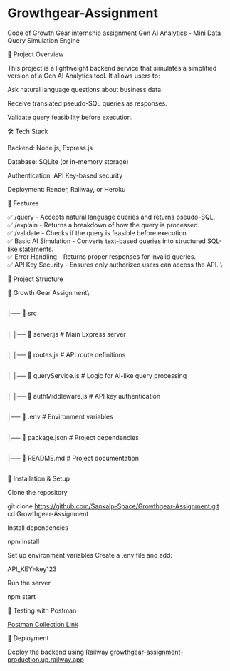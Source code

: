 # Growthgear-Assignment
Code of Growth Gear internship assignment 
Gen AI Analytics - Mini Data Query Simulation Engine

🚀 Project Overview

This project is a lightweight backend service that simulates a simplified version of a Gen AI Analytics tool. It allows users to:

Ask natural language questions about business data.

Receive translated pseudo-SQL queries as responses.

Validate query feasibility before execution.

🛠️ Tech Stack

Backend: Node.js, Express.js

Database: SQLite (or in-memory storage)

Authentication: API Key-based security

Deployment: Render, Railway, or Heroku

📌 Features

✅ /query - Accepts natural language queries and returns pseudo-SQL. \
✅ /explain - Returns a breakdown of how the query is processed. \
✅ /validate - Checks if the query is feasible before execution. \
✅ Basic AI Simulation - Converts text-based queries into structured SQL-like statements. \
✅ Error Handling - Returns proper responses for invalid queries. \
✅ API Key Security - Ensures only authorized users can access the API. \

📂 Project Structure

📁 Growth Gear Assignment\
##
│── 📁 src
##
│   │── 📄 server.js            # Main Express server
##
│   │── 📄 routes.js            # API route definitions
##
│   │── 📄 queryService.js      # Logic for AI-like query processing
##
│   │── 📄 authMiddleware.js    # API key authentication
##
│── 📄 .env                     # Environment variables
##
│── 📄 package.json             # Project dependencies
##
│── 📄 README.md                # Project documentation
##

🚀 Installation & Setup

Clone the repository

git clone https://github.com/Sankalp-Space/Growthgear-Assignment.git \
cd Growthgear-Assignment

Install dependencies

npm install

Set up environment variables
Create a .env file and add:

API_KEY=key123

Run the server

npm start




🧪 Testing with Postman

[Postman Collection Link](https://elements.getpostman.com/redirect?entityId=36163184-694e9726-cd1f-47c9-bc0e-9e6488ef7ce4&entityType=collection)

🚀 Deployment

Deploy the backend using Railway
[growthgear-assignment-production.up.railway.app ](https://growthgear-assignment-production.up.railway.app)